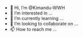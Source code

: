 - 👋 Hi, I’m @Kimandu-WWH
- 👀 I’m interested in ...
- 🌱 I’m currently learning ...
- 💞️ I’m looking to collaborate on ...
- 📫 How to reach me ...

<!---
Kimandu-WWH/Kimandu-WWH is a ✨ special ✨ repository because its `README.md` (this file) appears on your GitHub profile.
You can click the Preview link to take a look at your changes.
--->
